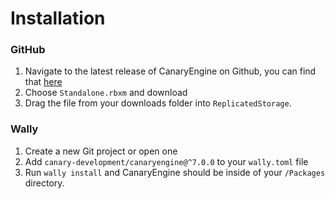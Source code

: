# Installation

### GitHub

1. Navigate to the latest release of CanaryEngine on Github, you can find that [here](https://github.com/canary-development/CanaryEngine/releases/)
2. Choose `Standalone.rbxm` and download
3. Drag the file from your downloads folder into `ReplicatedStorage`.

### Wally

1. Create a new Git project or open one
2. Add `canary-development/canaryengine@^7.0.0` to your `wally.toml` file
3. Run `wally install` and CanaryEngine should be inside of your `/Packages` directory.